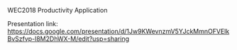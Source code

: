 WEC2018 Productivity Application

Presentation link: https://docs.google.com/presentation/d/1Jw9KWevnzmV5YJckMmnOFVElkBvSzfvp-l8M2DhWX-M/edit?usp=sharing
